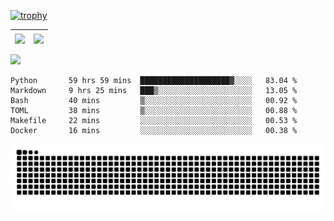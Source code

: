 [![trophy](https://github-profile-trophy.vercel.app/?username=ocss884&column=7)](https://github.com/ocss884)

| <img align="center" src="https://github-readme-stats.vercel.app/api?username=ocss884&show_icons=true&hide_border=true" /> | <img align="center" src="https://github-readme-streak-stats.herokuapp.com?user=ocss884&hide_border=true&date_format=M%20j%5B%2C%20Y%5D&ring=7EDDCF&fire=7EDDCF" /> |
| ------------------------------------------------------------ | ------------------------------------------------------------ |

![](https://komarev.com/ghpvc/?username=ocss884&color=brightgreen)

<!--START_SECTION:waka-->

```text
Python       59 hrs 59 mins  ████████████████████▓░░░░   83.04 %
Markdown     9 hrs 25 mins   ███▒░░░░░░░░░░░░░░░░░░░░░   13.05 %
Bash         40 mins         ▒░░░░░░░░░░░░░░░░░░░░░░░░   00.92 %
TOML         38 mins         ▒░░░░░░░░░░░░░░░░░░░░░░░░   00.88 %
Makefile     22 mins         ░░░░░░░░░░░░░░░░░░░░░░░░░   00.53 %
Docker       16 mins         ░░░░░░░░░░░░░░░░░░░░░░░░░   00.38 %
```

<!--END_SECTION:waka-->

<p align="center">
   <img src="https://github.com/ocss884/ocss884/blob/output/github-snake.svg" alt="snake">
</p>
